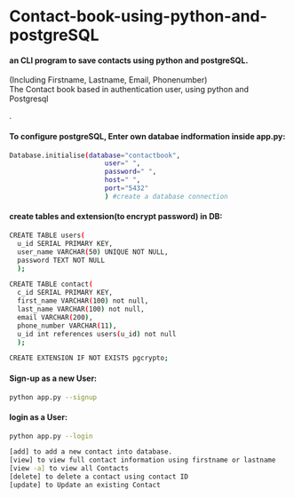 # Contact-book-using-python-and-postgreSQL

#### an CLI program to save contacts using python and postgreSQL.
(Including Firstname, Lastname, Email, Phonenumber)\
The Contact book based in authentication user, using python and Postgresql


.
#### To configure postgreSQL, Enter own databae indformation inside app.py:
```bash
Database.initialise(database="contactbook",
                        user=" ",
                        password=" ",
                        host=" ",
                        port="5432"
                        ) #create a database connection
```



#### create tables and extension(to encrypt password) in DB:
```bash
CREATE TABLE users(
  u_id SERIAL PRIMARY KEY,
  user_name VARCHAR(50) UNIQUE NOT NULL,
  password TEXT NOT NULL
  );

CREATE TABLE contact(
  c_id SERIAL PRIMARY KEY,
  first_name VARCHAR(100) not null,
  last_name VARCHAR(100) not null,
  email VARCHAR(200),
  phone_number VARCHAR(11),
  u_id int references users(u_id) not null
  );

CREATE EXTENSION IF NOT EXISTS pgcrypto;
```


#### Sign-up as a new User:
```bash
python app.py --signup
```

#### login as a User:
```bash
python app.py --login
```

```bash
[add] to add a new contact into database.
[view] to view full contact information using firstname or lastname
[view -a] to view all Contacts
[delete] to delete a contact using contact ID
[update] to Update an existing Contact
```
